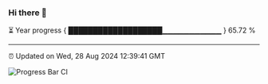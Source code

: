 ### Hi there 👋

⏳ Year progress { ███████████████████▁▁▁▁▁▁▁▁▁▁▁ } 65.72 %

---

⏰ Updated on Wed, 28 Aug 2024 12:39:41 GMT

![Progress Bar CI](https://github.com/ZhaoGui/ZhaoGui/workflows/Progress%20Bar%20CI/badge.svg)
